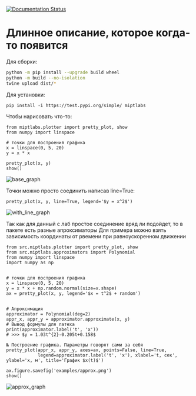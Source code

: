 [![Documentation Status](https://readthedocs.org/projects/miptlabs/badge/?version=latest)](https://miptlabs.readthedocs.io/ru/latest/?badge=latest)


# Длинное описание, которое когда-то появится #

Для сборки:

```sh
python -m pip install --upgrade build wheel
python -m build --no-isolation
twine upload dist/*
```

Для установки:

`pip install -i https://test.pypi.org/simple/ miptlabs`

Чтобы нарисовать что-то:

```
from miptlabs.plotter import pretty_plot, show
from numpy import linspace

# точки для построения графика
x = linspace(0, 5, 20) 
y = x * x

pretty_plot(x, y)
show()
```

![base_graph](examples/base.png)

Точки можно просто соединить написав line=True:

```
pretty_plot(x, y, line=True, legend='$y = x^2$')
```

![with_line_graph](examples/with_line.png)

Так как для данный с лаб простое соединение вряд ли подойдет, то в пакете есть разные апроксиматоры Для примера можно
взять зависимость координаты от рвемени при равноускоренном движении

```
from src.miptlabs.plotter import pretty_plot, show
from src.miptlabs.approximators import Polynomial
from numpy import linspace
import numpy as np


# точки для построения графика
x = linspace(0, 5, 20)
y = x * x + np.random.normal(size=x.shape)
ax = pretty_plot(x, y, legend='$x = t^2$ + random')


# Апроксимация
approximator = Polynomial(deg=2)
appr_x, appr_y = approximator.approximate(x, y)
# Вывод формулы для латеха
print(approximator.label('t', 'x'))
# >>> $y = 1.03t^{2}-0.205t+0.158$

№ Построение графика. Параметры говорят сами за себя
pretty_plot(appr_x, appr_y, axes=ax, points=False, line=True,
            legend=approximator.label('t', 'x'), xlabel='t, сек', ylabel='x, м', title='График $x(t)$')

ax.figure.savefig('examples/approx.png')
show()
```

![approx_graph](examples/approx.png)


